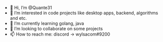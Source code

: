 - 👋 Hi, I’m @Quante31
- 👀 I’m interested in code projects like desktop apps, backend, algorithms and etc.
- 🌱 I’m currently learning golang, java
- 💞️ I’m looking to collaborate on some projects
- 📫 How to reach me: discord -> wylsacom#9200

<!---
Quante31/Quante31 is a ✨ special ✨ repository because its `README.md` (this file) appears on your GitHub profile.
You can click the Preview link to take a look at your changes.
--->
